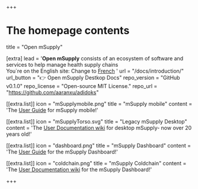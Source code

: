 +++


# The homepage contents
title = "Open mSupply"

[extra]
lead = '<b>Open mSupply</b> consists of an ecosystem of software and services to help manage health supply chains</br>You`re on the English site: Change to  <a href="/fr">French</a> '
url = "/docs/introduction/"
url_button = "👉 Open mSupply Destkop Docs"
repo_version = "GitHub v0.1.0"
repo_license = "Open-source MIT License."
repo_url = "https://github.com/aaranxu/adidoks"


[[extra.list]]
icon = "mSupplymobile.png"
title = "mSupply mobile"
content = 'The <a href="https://docs.msupply.foundation/en:mobile">User Guide</a> for mSupply mobile!'

[[extra.list]]
icon = "mSupplyTorso.svg"
title = "Legacy mSupply Desktop"
content = 'The <a href="https://docs.msupply.org.nz/">User Documentation wiki</a> for desktop mSupply- now over 20 years old!'

[[extra.list]]
icon = "dashboard.png"
title = "mSupply Dashboard"
content = 'The <a href="https://docs.msupply.org.nz/">User Guide</a> for the mSupply Dashboard!'

[[extra.list]]
icon = "coldchain.png"
title = "mSupply Coldchain"
content = 'The <a href="https://docs.msupply.org.nz/">User Documentation wiki</a> for the mSupply Dashboard!'

+++